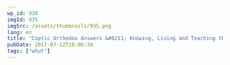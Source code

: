 ```yaml
---
wp_id: 930
imgId: 935
imgSrc: /assets/thumbnails/935.png
lang: en
title: "Coptic Orthodox Answers &#8211; Knowing, Living and Teaching the faith!"
pubDate: 2017-07-12T10:06:34
tags: ["whut"]
---
```


<!-- page: 6 -->
